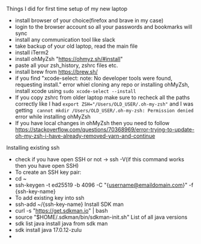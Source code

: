 Things I did for first time setup of my new laptop

- install browser of your choice(firefox and brave in my case)
- login to the browser account so all your passwords and bookmarks will sync
- install any communication tool like slack
- take backup of your old laptop, read the main file
- install iTerm2
- install ohMyZsh "https://ohmyz.sh/#install"
- paste all your zsh_history, zshrc files etc.
- install brew from https://brew.sh/
- if you find "xcode-select: note: No developer tools were found, requesting install." error whiel cloning any repo or installing ohMyZsh, install xcode using `sudo xcode-select --install`
- If you copy zshrc from older laptop make sure to recheck all the paths correctly like I had `export ZSH="/Users/OLD_USER/.oh-my-zsh"` and I was getting ` cannot mkdir /Users/OLD_USER/.oh-my-zsh: Permission denied` error while installing ohMyZsh
- If you have local changes in ohMyZsh then you need to follow https://stackoverflow.com/questions/70368969/error-trying-to-update-oh-my-zsh-i-have-already-removed-yarn-and-continue

Installing existing ssh
- check if you have open SSH or not -> ssh -V(if this command works then you have open SSH)
- To create an SSH key pair:
-   cd ~
-   ssh-keygen -t ed25519 -b 4096 -C "{username@emaildomain.com}" -f {ssh-key-name}
- To add existing key into ssh
-   ssh-add ~/{ssh-key-name}
Install SDK man
- curl -s "https://get.sdkman.io" | bash
- source "$HOME/.sdkman/bin/sdkman-init.sh"
List of all java versions
- sdk list java
install java from sdk man
- sdk install java 17.0.12-zulu
- 


